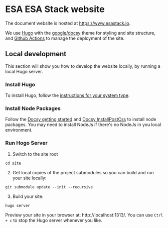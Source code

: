 # ESA ESA Stack website
The document website is hosted at https://www.esastack.io.

We use [Hugo](https://gohugo.io/) with the [google/docsy](https://github.com/google/docsy)
theme for styling and site structure, and [Github Actions](https://docs.github.com/en/actions) to manage the deployment of the site.

## Local development

This section will show you how to develop the website locally, by running a local Hugo server.

### Install Hugo

To install Hugo, follow the [instructions for your system type](https://gohugo.io/getting-started/installing/).

### Install Node Packages

Follow the [Docsy getting started](https://www.docsy.dev/docs/getting-started/#as-an-npm-module) and [Docsy InstallPostCss](https://www.docsy.dev/docs/getting-started/#install-postcss) to install node packages. You may need to install NodeJs if there's no NodeJs in you local environment.

### Run Hogo Server

1. Switch to the site root

```text
cd site
```

2. Get local copies of the project submodules so you can build and run your site locally:

```text
git submodule update --init --recursive
```
3. Build your site:

```text
hugo server
```
Preview your site in your browser at: http://localhost:1313/. You can use `Ctrl + c` to stop the Hugo server whenever you like.